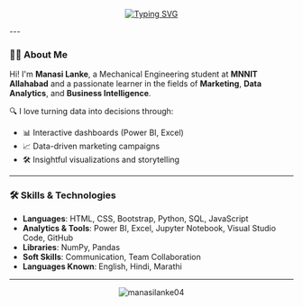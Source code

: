 <p align="center">
  <a href="https://github.com/manasilanke04">
    <img src="https://readme-typing-svg.demolab.com?font=Space+Mono&duration=2500&pause=800&color=00FFFF&background=000000&width=550&lines=Hi%2C+I'm+Manasi+Lanke;Marketing+%7C+Data+Analytics+Enthusiast;Power+BI+%7C+Excel+%7C+Python;Welcome+to+my+GitHub+Profile!" alt="Typing SVG" />
  </a>
</p>
---

### 👩‍💻 About Me

Hi! I'm **Manasi Lanke**, a Mechanical Engineering student at **MNNIT Allahabad** and a passionate learner in the fields of **Marketing**, **Data Analytics**, and **Business Intelligence**.

🔍 I love turning data into decisions through:
- 📊 Interactive dashboards (Power BI, Excel)
- 📈 Data-driven marketing campaigns
- 🛠️ Insightful visualizations and storytelling

---

### 🛠️ Skills & Technologies

- **Languages**: HTML, CSS, Bootstrap, Python, SQL, JavaScript  
- **Analytics & Tools**: Power BI, Excel, Jupyter Notebook, Visual Studio Code, GitHub  
- **Libraries**: NumPy, Pandas  
- **Soft Skills**: Communication, Team Collaboration  
- **Languages Known**: English, Hindi, Marathi



---


<p align="center">
  <img src="https://komarev.com/ghpvc/?username=manasilanke04&label=Profile%20views&color=brightgreen&style=flat" alt="manasilanke04" />
</p>
